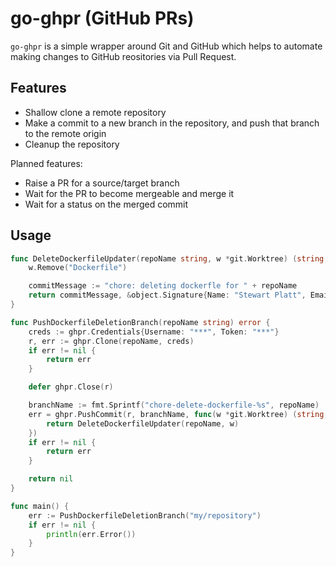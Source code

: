 # go-ghpr (GitHub PRs)

`go-ghpr` is a simple wrapper around Git and GitHub which helps to automate making changes
to GitHub reositories via Pull Request.


## Features

* Shallow clone a remote repository
* Make a commit to a new branch in the repository, and push that branch to the remote origin
* Cleanup the repository

Planned features:

* Raise a PR for a source/target branch
* Wait for the PR to become mergeable and merge it
* Wait for a status on the merged commit

## Usage

```go
func DeleteDockerfileUpdater(repoName string, w *git.Worktree) (string, *object.Signature, error) {
	w.Remove("Dockerfile")

	commitMessage := "chore: deleting dockerfle for " + repoName
	return commitMessage, &object.Signature{Name: "Stewart Platt", Email: "shteou@gmail.com"}, nil
}

func PushDockerfileDeletionBranch(repoName string) error {
	creds := ghpr.Credentials{Username: "***", Token: "***"}
	r, err := ghpr.Clone(repoName, creds)
	if err != nil {
		return err
	}

	defer ghpr.Close(r)

	branchName := fmt.Sprintf("chore-delete-dockerfile-%s", repoName)
	err = ghpr.PushCommit(r, branchName, func(w *git.Worktree) (string, *object.Signature, error) {
		return DeleteDockerfileUpdater(repoName, w)
	})
	if err != nil {
		return err
	}

	return nil
}

func main() {
	err := PushDockerfileDeletionBranch("my/repository")
	if err != nil {
		println(err.Error())
	}
}
```
